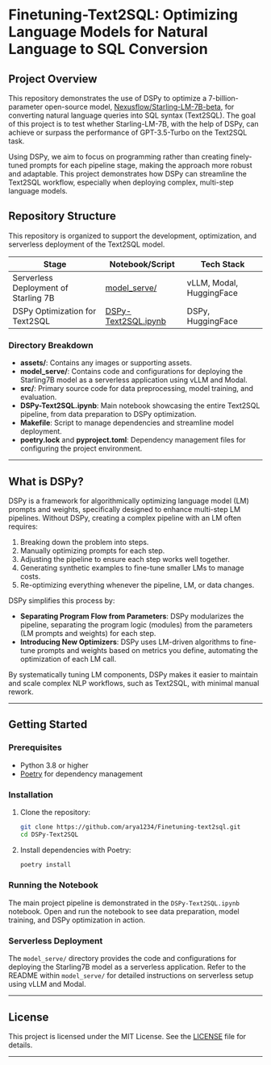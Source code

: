 # Finetuning-Text2SQL: Optimizing Language Models for Natural Language to SQL Conversion

## Project Overview
This repository demonstrates the use of DSPy to optimize a 7-billion-parameter open-source model, [Nexusflow/Starling-LM-7B-beta](https://huggingface.co/Nexusflow/Starling-LM-7B-beta), for converting natural language queries into SQL syntax (Text2SQL). The goal of this project is to test whether Starling-LM-7B, with the help of DSPy, can achieve or surpass the performance of GPT-3.5-Turbo on the Text2SQL task.

Using DSPy, we aim to focus on programming rather than creating finely-tuned prompts for each pipeline stage, making the approach more robust and adaptable. This project demonstrates how DSPy can streamline the Text2SQL workflow, especially when deploying complex, multi-step language models.


## Repository Structure
This repository is organized to support the development, optimization, and serverless deployment of the Text2SQL model.

| Stage                                    | Notebook/Script                                                                                                 | Tech Stack                     |
|------------------------------------------|------------------------------------------------------------------------------------------------------------------|--------------------------------|
| Serverless Deployment of Starling 7B     | [model_serve/](https://github.com/jjovalle99/DSPy-Text2SQL/tree/23a0a347db2d7515c5a28c305dacaea00d09dddc/model_serve)  | vLLM, Modal, HuggingFace       |
| DSPy Optimization for Text2SQL           | [DSPy-Text2SQL.ipynb](https://github.com/jjovalle99/DSPy-Text2SQL/blob/23a0a347db2d7515c5a28c305dacaea00d09dddc/DSPy-Text2SQL.ipynb)     | DSPy, HuggingFace              |

### Directory Breakdown
- **assets/**: Contains any images or supporting assets.
- **model_serve/**: Contains code and configurations for deploying the Starling7B model as a serverless application using vLLM and Modal.
- **src/**: Primary source code for data preprocessing, model training, and evaluation.
- **DSPy-Text2SQL.ipynb**: Main notebook showcasing the entire Text2SQL pipeline, from data preparation to DSPy optimization.
- **Makefile**: Script to manage dependencies and streamline model deployment.
- **poetry.lock** and **pyproject.toml**: Dependency management files for configuring the project environment.

---

## What is DSPy?

DSPy is a framework for algorithmically optimizing language model (LM) prompts and weights, specifically designed to enhance multi-step LM pipelines. Without DSPy, creating a complex pipeline with an LM often requires:
1. Breaking down the problem into steps.
2. Manually optimizing prompts for each step.
3. Adjusting the pipeline to ensure each step works well together.
4. Generating synthetic examples to fine-tune smaller LMs to manage costs.
5. Re-optimizing everything whenever the pipeline, LM, or data changes.

DSPy simplifies this process by:
- **Separating Program Flow from Parameters**: DSPy modularizes the pipeline, separating the program logic (modules) from the parameters (LM prompts and weights) for each step.
- **Introducing New Optimizers**: DSPy uses LM-driven algorithms to fine-tune prompts and weights based on metrics you define, automating the optimization of each LM call.

By systematically tuning LM components, DSPy makes it easier to maintain and scale complex NLP workflows, such as Text2SQL, with minimal manual rework.

---

## Getting Started

### Prerequisites
- Python 3.8 or higher
- [Poetry](https://python-poetry.org/) for dependency management

### Installation
1. Clone the repository:
   ```bash
   git clone https://github.com/arya1234/Finetuning-text2sql.git
   cd DSPy-Text2SQL
   ```
2. Install dependencies with Poetry:
   ```bash
   poetry install
   ```

### Running the Notebook
The main project pipeline is demonstrated in the `DSPy-Text2SQL.ipynb` notebook. Open and run the notebook to see data preparation, model training, and DSPy optimization in action.

### Serverless Deployment
The `model_serve/` directory provides the code and configurations for deploying the Starling7B model as a serverless application. Refer to the README within `model_serve/` for detailed instructions on serverless setup using vLLM and Modal.

---

## License
This project is licensed under the MIT License. See the [LICENSE](LICENSE) file for details.

---
